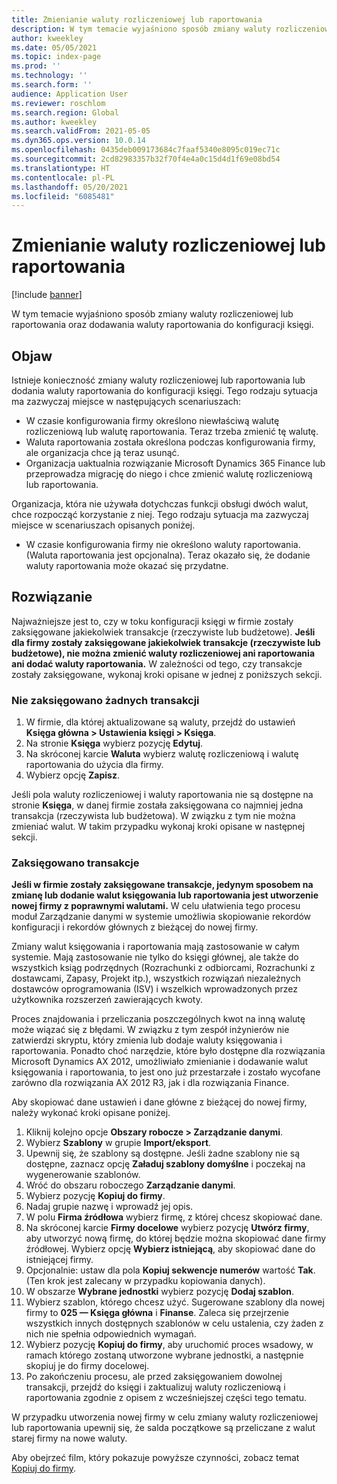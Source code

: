 ```yaml
---
title: Zmienianie waluty rozliczeniowej lub raportowania
description: W tym temacie wyjaśniono sposób zmiany waluty rozliczeniowej lub raportowania oraz dodawania waluty raportowania do konfiguracji księgi.
author: kweekley
ms.date: 05/05/2021
ms.topic: index-page
ms.prod: ''
ms.technology: ''
ms.search.form: ''
audience: Application User
ms.reviewer: roschlom
ms.search.region: Global
ms.author: kweekley
ms.search.validFrom: 2021-05-05
ms.dyn365.ops.version: 10.0.14
ms.openlocfilehash: 0435deb009173684c7faaf5340e8095c019ec71c
ms.sourcegitcommit: 2cd82983357b32f70f4e4a0c15d4d1f69e08bd54
ms.translationtype: HT
ms.contentlocale: pl-PL
ms.lasthandoff: 05/20/2021
ms.locfileid: "6085481"
---
```

# <a name="change-the-accounting-or-reporting-currency"></a>Zmienianie waluty rozliczeniowej lub raportowania

[!include [banner](../includes/banner.md)]

W tym temacie wyjaśniono sposób zmiany waluty rozliczeniowej lub raportowania oraz dodawania waluty raportowania do konfiguracji księgi.

## <a name="symptom"></a>Objaw

Istnieje konieczność zmiany waluty rozliczeniowej lub raportowania lub dodania waluty raportowania do konfiguracji księgi. Tego rodzaju sytuacja ma zazwyczaj miejsce w następujących scenariuszach:

- W czasie konfigurowania firmy określono niewłaściwą walutę rozliczeniową lub walutę raportowania. Teraz trzeba zmienić tę walutę.
- Waluta raportowania została określona podczas konfigurowania firmy, ale organizacja chce ją teraz usunąć.
- Organizacja uaktualnia rozwiązanie Microsoft Dynamics 365 Finance lub przeprowadza migrację do niego i chce zmienić walutę rozliczeniową lub raportowania.

Organizacja, która nie używała dotychczas funkcji obsługi dwóch walut, chce rozpocząć korzystanie z niej. Tego rodzaju sytuacja ma zazwyczaj miejsce w scenariuszach opisanych poniżej.

- W czasie konfigurowania firmy nie określono waluty raportowania. (Waluta raportowania jest opcjonalna). Teraz okazało się, że dodanie waluty raportowania może okazać się przydatne.

## <a name="resolution"></a>Rozwiązanie

Najważniejsze jest to, czy w toku konfiguracji księgi w firmie zostały zaksięgowane jakiekolwiek transakcje (rzeczywiste lub budżetowe). **Jeśli dla firmy zostały zaksięgowane jakiekolwiek transakcje (rzeczywiste lub budżetowe), nie można zmienić waluty rozliczeniowej ani raportowania ani dodać waluty raportowania.** W zależności od tego, czy transakcje zostały zaksięgowane, wykonaj kroki opisane w jednej z poniższych sekcji.

### <a name="no-transactions-have-been-posted"></a>Nie zaksięgowano żadnych transakcji

1. W firmie, dla której aktualizowane są waluty, przejdź do ustawień **Księga główna \> Ustawienia księgi \> Księga**.
2. Na stronie **Księga** wybierz pozycję **Edytuj**.
3. Na skróconej karcie **Waluta** wybierz walutę rozliczeniową i walutę raportowania do użycia dla firmy.
4. Wybierz opcję **Zapisz**.

Jeśli pola waluty rozliczeniowej i waluty raportowania nie są dostępne na stronie **Księga**, w danej firmie została zaksięgowana co najmniej jedna transakcja (rzeczywista lub budżetowa). W związku z tym nie można zmieniać walut. W takim przypadku wykonaj kroki opisane w następnej sekcji.

### <a name="transactions-have-been-posted"></a>Zaksięgowano transakcje

**Jeśli w firmie zostały zaksięgowane transakcje, jedynym sposobem na zmianę lub dodanie walut księgowania lub raportowania jest utworzenie nowej firmy z poprawnymi walutami.** W celu ułatwienia tego procesu moduł Zarządzanie danymi w systemie umożliwia skopiowanie rekordów konfiguracji i rekordów głównych z bieżącej do nowej firmy.

Zmiany walut księgowania i raportowania mają zastosowanie w całym systemie. Mają zastosowanie nie tylko do księgi głównej, ale także do wszystkich ksiąg podrzędnych (Rozrachunki z odbiorcami, Rozrachunki z dostawcami, Zapasy, Projekt itp.), wszystkich rozwiązań niezależnych dostawców oprogramowania (ISV) i wszelkich wprowadzonych przez użytkownika rozszerzeń zawierających kwoty.

Proces znajdowania i przeliczania poszczególnych kwot na inną walutę może wiązać się z błędami. W związku z tym zespół inżynierów nie zatwierdzi skryptu, który zmienia lub dodaje waluty księgowania i raportowania. Ponadto choć narzędzie, które było dostępne dla rozwiązania Microsoft Dynamics AX 2012, umożliwiało zmienianie i dodawanie walut księgowania i raportowania, to jest ono już przestarzałe i zostało wycofane zarówno dla rozwiązania AX 2012 R3, jak i dla rozwiązania Finance.

Aby skopiować dane ustawień i dane główne z bieżącej do nowej firmy, należy wykonać kroki opisane poniżej.

1. Kliknij kolejno opcje **Obszary robocze \> Zarządzanie danymi**.
2. Wybierz **Szablony** w grupie **Import/eksport**.
3. Upewnij się, że szablony są dostępne. Jeśli żadne szablony nie są dostępne, zaznacz opcję **Załaduj szablony domyślne** i poczekaj na wygenerowanie szablonów.
4. Wróć do obszaru roboczego **Zarządzanie danymi**.
5. Wybierz pozycję **Kopiuj do firmy**.
6. Nadaj grupie nazwę i wprowadź jej opis.
7. W polu **Firma źródłowa** wybierz firmę, z której chcesz skopiować dane.
8. Na skróconej karcie **Firmy docelowe** wybierz pozycję **Utwórz firmy**, aby utworzyć nową firmę, do której będzie można skopiować dane firmy źródłowej. Wybierz opcję **Wybierz istniejącą**, aby skopiować dane do istniejącej firmy.
9. Opcjonalnie: ustaw dla pola **Kopiuj sekwencje numerów** wartość **Tak**. (Ten krok jest zalecany w przypadku kopiowania danych).
10. W obszarze **Wybrane jednostki** wybierz pozycję **Dodaj szablon**.
11. Wybierz szablon, którego chcesz użyć. Sugerowane szablony dla nowej firmy to **025 — Księga główna** i **Finanse**. Zaleca się przejrzenie wszystkich innych dostępnych szablonów w celu ustalenia, czy żaden z nich nie spełnia odpowiednich wymagań.
12. Wybierz pozycję **Kopiuj do firmy**, aby uruchomić proces wsadowy, w ramach którego zostaną utworzone wybrane jednostki, a następnie skopiuj je do firmy docelowej.
13. Po zakończeniu procesu, ale przed zaksięgowaniem dowolnej transakcji, przejdź do księgi i zaktualizuj waluty rozliczeniową i raportowania zgodnie z opisem z wcześniejszej części tego tematu.

W przypadku utworzenia nowej firmy w celu zmiany waluty rozliczeniowej lub raportowania upewnij się, że salda początkowe są przeliczane z walut starej firmy na nowe waluty.

Aby obejrzeć film, który pokazuje powyższe czynności, zobacz temat [Kopiuj do firmy](https://community.dynamics.com/365/b/techtalks/posts/copy-into-legal-entity-october-24-2017).
